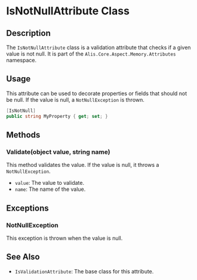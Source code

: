 # IsNotNullAttribute Class

## Description

The `IsNotNullAttribute` class is a validation attribute that checks if a given value is not null. It is part of
the `Alis.Core.Aspect.Memory.Attributes` namespace.

## Usage

This attribute can be used to decorate properties or fields that should not be null. If the value is null,
a `NotNullException` is thrown.

```csharp
[IsNotNull]
public string MyProperty { get; set; }
```

## Methods

### Validate(object value, string name)

This method validates the value. If the value is null, it throws a `NotNullException`.

- `value`: The value to validate.
- `name`: The name of the value.

## Exceptions

### NotNullException

This exception is thrown when the value is null.

## See Also

- `IsValidationAttribute`: The base class for this attribute.
